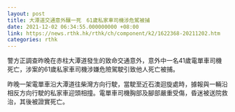 ```yaml
---
layout: post
title: 大潭道交通意外釀一死　61歲私家車司機涉危駕被捕
date: 2021-12-02 06:34:55.000000000 +08:00
link: https://news.rthk.hk/rthk/ch/component/k2/1622368-20211202.htm
categories: rthk
---
```


警方正調查昨晚在赤柱大潭道發生的致命交通意外，意外中一名41歲電單車司機死亡，涉案的61歲私家車司機涉嫌危險駕駛引致他人死亡被捕。

昨晚一架電單車沿大潭道往柴灣方向行駛，當駛至近石澳迴旋處時，據報與一輛沿相反方向行駛的私家車迎頭相撞。電單車司機胸部及腳部嚴重受傷，昏迷被送院救治，其後被證實死亡。
